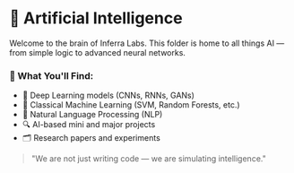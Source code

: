 # 🤖 Artificial Intelligence

Welcome to the brain of Inferra Labs. 
This folder is home to all things AI — from simple logic to advanced neural networks.

### 📂 What You'll Find:
- 🤯 Deep Learning models (CNNs, RNNs, GANs)
- 🤖 Classical Machine Learning (SVM, Random Forests, etc.)
- 🧠 Natural Language Processing (NLP)
- 🔍 AI-based mini and major projects
- 🗂️ Research papers and experiments

> "We are not just writing code — we are simulating intelligence."

